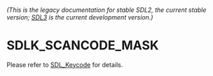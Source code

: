 ###### (This is the legacy documentation for stable SDL2, the current stable version; [SDL3](https://wiki.libsdl.org/SDL3/) is the current development version.)
# SDLK_SCANCODE_MASK

Please refer to [SDL_Keycode](SDL_Keycode) for details.

